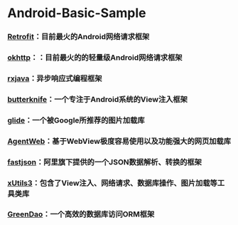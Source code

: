 # Android-Basic-Sample
### [Retrofit](https://github.com/square/retrofit)：目前最火的Android网络请求框架
### [okhttp](https://github.com/square/okhttp)：：目前最火的的轻量级Android网络请求框架
### [rxjava](https://github.com/ReactiveX/RxJava)：异步响应式编程框架
### [butterknife](https://github.com/JakeWharton/butterknife)：一个专注于Android系统的View注入框架
### [glide](https://github.com/bumptech/glide)：一个被Google所推荐的图片加载库
### [AgentWeb](https://github.com/Justson/AgentWeb)：基于WebView极度容易使用以及功能强大的网页加载库
### [fastjson](https://github.com/alibaba/fastjson)：阿里旗下提供的一个JSON数据解析、转换的框架
### [xUtils3](https://github.com/wyouflf/xUtils3)：包含了View注入、网络请求、数据库操作、图片加载等工具类库
### [GreenDao](https://github.com/greenrobot/greenDAO)：一个高效的数据库访问ORM框架
